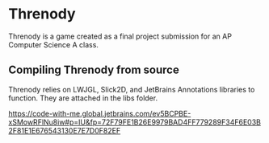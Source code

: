 # Threnody
Threnody is a game created as a final project submission for an AP Computer Science A class.

## Compiling Threnody from source
Threnody relies on LWJGL, Slick2D, and JetBrains Annotations libraries to function. They are attached in the libs folder.

https://code-with-me.global.jetbrains.com/ev5BCPBE-xSMowRFlNu8iw#p=IU&fp=72F79FE1B26E9979BAD4FF779289F34F6E03B2F81E1E676543130E7E7D0F82EF